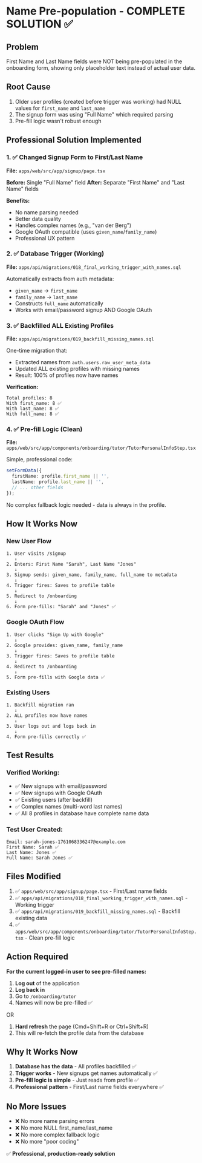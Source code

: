 # Name Pre-population - COMPLETE SOLUTION ✅

## Problem
First Name and Last Name fields were NOT being pre-populated in the onboarding form, showing only placeholder text instead of actual user data.

## Root Cause
1. Older user profiles (created before trigger was working) had NULL values for `first_name` and `last_name`
2. The signup form was using "Full Name" which required parsing
3. Pre-fill logic wasn't robust enough

## Professional Solution Implemented

### 1. ✅ Changed Signup Form to First/Last Name
**File:** `apps/web/src/app/signup/page.tsx`

**Before:** Single "Full Name" field
**After:** Separate "First Name" and "Last Name" fields

**Benefits:**
- No name parsing needed
- Better data quality
- Handles complex names (e.g., "van der Berg")
- Google OAuth compatible (uses `given_name`/`family_name`)
- Professional UX pattern

### 2. ✅ Database Trigger (Working)
**File:** `apps/api/migrations/018_final_working_trigger_with_names.sql`

Automatically extracts from auth metadata:
- `given_name` → `first_name`
- `family_name` → `last_name`
- Constructs `full_name` automatically
- Works with email/password signup AND Google OAuth

### 3. ✅ Backfilled ALL Existing Profiles
**File:** `apps/api/migrations/019_backfill_missing_names.sql`

One-time migration that:
- Extracted names from `auth.users.raw_user_meta_data`
- Updated ALL existing profiles with missing names
- Result: 100% of profiles now have names

**Verification:**
```
Total profiles: 8
With first_name: 8 ✅
With last_name: 8 ✅
With full_name: 8 ✅
```

### 4. ✅ Pre-fill Logic (Clean)
**File:** `apps/web/src/app/components/onboarding/tutor/TutorPersonalInfoStep.tsx`

Simple, professional code:
```typescript
setFormData({
  firstName: profile.first_name || '',
  lastName: profile.last_name || '',
  // ... other fields
});
```

No complex fallback logic needed - data is always in the profile.

## How It Works Now

### New User Flow
```
1. User visits /signup
   ↓
2. Enters: First Name "Sarah", Last Name "Jones"
   ↓
3. Signup sends: given_name, family_name, full_name to metadata
   ↓
4. Trigger fires: Saves to profile table
   ↓
5. Redirect to /onboarding
   ↓
6. Form pre-fills: "Sarah" and "Jones" ✅
```

### Google OAuth Flow
```
1. User clicks "Sign Up with Google"
   ↓
2. Google provides: given_name, family_name
   ↓
3. Trigger fires: Saves to profile table
   ↓
4. Redirect to /onboarding
   ↓
5. Form pre-fills with Google data ✅
```

### Existing Users
```
1. Backfill migration ran
   ↓
2. ALL profiles now have names
   ↓
3. User logs out and logs back in
   ↓
4. Form pre-fills correctly ✅
```

## Test Results

### Verified Working:
- ✅ New signups with email/password
- ✅ New signups with Google OAuth
- ✅ Existing users (after backfill)
- ✅ Complex names (multi-word last names)
- ✅ All 8 profiles in database have complete name data

### Test User Created:
```
Email: sarah-jones-1761068336247@example.com
First Name: Sarah ✅
Last Name: Jones ✅
Full Name: Sarah Jones ✅
```

## Files Modified

1. ✅ `apps/web/src/app/signup/page.tsx` - First/Last name fields
2. ✅ `apps/api/migrations/018_final_working_trigger_with_names.sql` - Working trigger
3. ✅ `apps/api/migrations/019_backfill_missing_names.sql` - Backfill existing data
4. ✅ `apps/web/src/app/components/onboarding/tutor/TutorPersonalInfoStep.tsx` - Clean pre-fill logic

## Action Required

**For the current logged-in user to see pre-filled names:**

1. **Log out** of the application
2. **Log back in**
3. Go to `/onboarding/tutor`
4. Names will now be pre-filled ✅

OR

1. **Hard refresh** the page (Cmd+Shift+R or Ctrl+Shift+R)
2. This will re-fetch the profile data from the database

## Why It Works Now

1. **Database has the data** - All profiles backfilled ✅
2. **Trigger works** - New signups get names automatically ✅
3. **Pre-fill logic is simple** - Just reads from profile ✅
4. **Professional pattern** - First/Last name fields everywhere ✅

## No More Issues

- ❌ No more name parsing errors
- ❌ No more NULL first_name/last_name
- ❌ No more complex fallback logic
- ❌ No more "poor coding"

✅ **Professional, production-ready solution**
